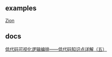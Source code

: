 ## examples

[Zion](https://zion.functorz.com/tool/rmLyJ0Z72bL/WEB)

## docs

[低代码可视化逻辑编排——低代码知识点详解（五）](https://juejin.cn/post/7294619778978037801)

